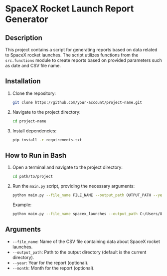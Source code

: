 # SpaceX Rocket Launch Report Generator

## Description

This project contains a script for generating reports based on data related to SpaceX rocket launches. The script utilizes functions from the `src.functions` module to create reports based on provided parameters such as date and CSV file name.

## Installation

1. Clone the repository:

    ```bash
    git clone https://github.com/your-account/project-name.git
    ```

2. Navigate to the project directory:

    ```bash
    cd project-name
    ```

3. Install dependencies:

    ```bash
    pip install -r requirements.txt
    ```

## How to Run in Bash

1. Open a terminal and navigate to the project directory:

    ```bash
    cd path/to/project
    ```

2. Run the `main.py` script, providing the necessary arguments:

    ```bash
    python main.py --file_name FILE_NAME --output_path OUTPUT_PATH --year YEAR --month MONTH
    ```

    Example:

    ```bash
    python main.py --file_name spacex_launches --output_path C:/Users/User/Desktop --year 2020
    ```

## Arguments

- `--file_name`: Name of the CSV file containing data about SpaceX rocket launches.
- `--output_path`: Path to the output directory (default is the current directory).
- `--year`: Year for the report (optional).
- `--month`: Month for the report (optional).
